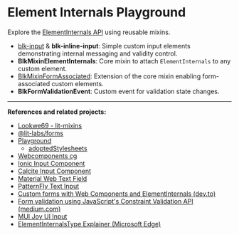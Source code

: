 # Element Internals Playground

Explore the [ElementInternals API](https://developer.mozilla.org/docs/Web/API/ElementInternals) using reusable mixins.

- [blk-input](./packages/blk-input/README.md) & **blk-inline-input**: Simple custom input elements demonstrating internal messaging and validity control.
- **BlkMixinElementInternals**: Core mixin to attach `ElementInternals` to any custom element.
- [BlkMixinFormAssociated](./packages/blk-mixin-element-internals/README.md): Extension of the core mixin enabling form-associated custom elements.
- **BlkFormValidationEvent**: Custom event for validation state changes.

---

**References and related projects:**

- [Lookwe69 - lit-mixins](https://github.com/Lookwe69/lit-mixins/tree/main/src/internal)
- [@lit-labs/forms](https://github.com/lit/lit/tree/form-associated/packages/labs/forms)
- [Playground](https://lit.dev/playground/#gist=31460b33459d68e87f07cceb16ffb1f1)
  - [adoptedStylesheets](https://github.com/w3c/csswg-drafts/issues/11403)
- [Webcomponents cg](https://github.com/w3c/webcomponents-cg/issues/104#issuecomment-2518809518)
- [Ionic Input Component](https://github.com/ionic-team/ionic-framework/blob/main/core/src/components/input/input.tsx#L373)
- [Calcite Input Component](https://github.com/Esri/calcite-design-system/blob/dev/packages/calcite-components/src/components/input/input.tsx)
- [Material Web Text Field](https://github.com/material-components/material-web/blob/main/textfield/internal/text-field.ts)
- [PatternFly Text Input](https://github.com/patternfly/patternfly-elements/blob/main/elements/pf-text-input/pf-text-input.ts#L232)
- [Custom forms with Web Components and ElementInternals (dev.to)](https://dev.to/stuffbreaker/custom-forms-with-web-components-and-elementinternals-4jaj)
- [Form validation using JavaScript's Constraint Validation API (medium.com)](https://medium.com/stackanatomy/form-validation-using-javascripts-constraint-validation-api-fd4b70720288)
- [MUI Joy UI Input](https://mui.com/joy-ui/react-input/)
- [ElementInternalsType Explainer (Microsoft Edge)](https://github.com/MicrosoftEdge/MSEdgeExplainers/blob/main/ElementInternalsType/explainer.md)
